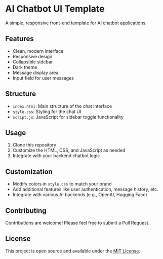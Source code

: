 # AI Chatbot UI Template

A simple, responsive front-end template for AI chatbot applications.

## Features

- Clean, modern interface
- Responsive design
- Collapsible sidebar
- Dark theme
- Message display area
- Input field for user messages

## Structure

- `index.html`: Main structure of the chat interface
- `style.css`: Styling for the chat UI
- `script.js`: JavaScript for sidebar toggle functionality

## Usage

1. Clone this repository
2. Customize the HTML, CSS, and JavaScript as needed
3. Integrate with your backend chatbot logic

## Customization

- Modify colors in `style.css` to match your brand
- Add additional features like user authentication, message history, etc.
- Integrate with various AI backends (e.g., OpenAI, Hugging Face)

## Contributing

Contributions are welcome! Please feel free to submit a Pull Request.

## License

This project is open source and available under the [MIT License](LICENSE).
